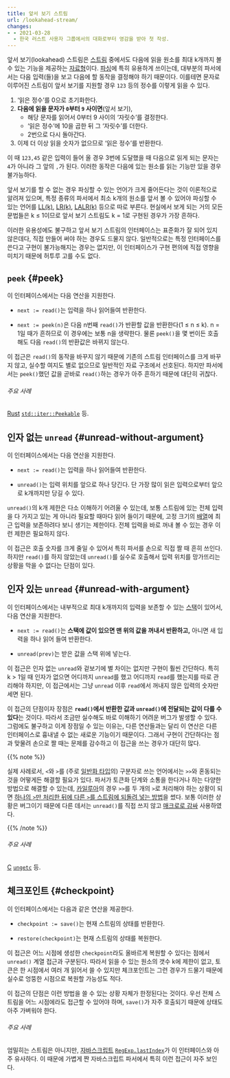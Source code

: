 ```yaml
---
title: 앞서 보기 스트림
url: /lookahead-stream/
changes:
- - 2021-03-28
  - 한국 러스트 사용자 그룹에서의 대화로부터 영감을 받아 첫 작성.
---
```


앞서 보기(lookahead) 스트림은 [스트림](stream) 중에서도 다음에 읽을 원소를 최대 k개까지 볼 수 있는 기능을 제공하는 [자료형](data-type)이다.
[파싱](parsing)에 특히 유용하게 쓰이는데,
대부분의 파서에서는 다음 입력(들)을 보고 다음에 할 동작을 결정해야 하기 때문이다.
이를테면 문자로 이루어진 스트림이 앞서 보기를 지원할 경우 `123` 등의 정수를 이렇게 읽을 수 있다.

1. ‘읽은 정수’를 0으로 초기화한다.
2. **다음에 읽을 문자가 `0`부터 `9` 사이면**(앞서 보기),
   * 해당 문자를 읽어서 0부터 9 사이의 ‘자릿수’를 결정한다.
   * ‘읽은 정수’에 10을 곱한 뒤 그 ‘자릿수’를 더한다.
   * 2번으로 다시 돌아간다.
3. 이제 더 이상 읽을 숫자가 없으므로 ‘읽은 정수’를 반환한다.

이 때 `123,45` 같은 입력이 들어 올 경우 3번에 도달했을 때 다음으로 읽게 되는 문자는 `4`가 아니라 그 앞의 `,`가 된다.
이러한 동작은 다음에 있는 원소를 읽는 기능만 있을 경우 불가능하다.

앞서 보기를 할 수 없는 경우 파싱할 수 있는 언어가 크게 줄어든다는 것이 이론적으로 알려져 있으며,
특정 종류의 파서에서 최소 k개의 원소를 앞서 볼 수 있어야 파싱할 수 있는 언어를 [LL(k)](ll-parser), [LR(k)](lr-parser), [LALR(k)](lalr-parser) 등으로 따로 부른다.
현실에서 보게 되는 거의 모든 문법들은 k ≤ 1이므로 앞서 보기 스트림도 k = 1로 구현된 경우가 가장 흔하다.

이러한 유용성에도 불구하고 앞서 보기 스트림의 인터페이스는 표준화가 잘 되어 있지 않은데다,
직접 만들어 써야 하는 경우도 드물지 않다.
일반적으로는 특정 인터페이스를 쓴다고 구현이 불가능해지는 경우는 없지만,
이 인터페이스가 구현 편의에 직접 영향을 미치기 때문에 허투루 고를 수도 없다.

## `peek` {#peek}

이 인터페이스에서는 다음 연산을 지원한다.

* `next := read()`는 입력을 하나 읽어들여 반환한다.

* `next := peek(n)`은 다음 n번째 `read()`가 반환할 값을 반환한다(1 ≤ n ≤ k).
  n = 1일 때가 흔하므로 이 경우에는 보통 n을 생략한다.
  물론 `peek()`을 몇 번이든 호출해도 다음 `read()`의 반환값은 바뀌지 않는다.

이 접근은 `read()`의 동작을 바꾸지 않기 때문에 기존의 스트림 인터페이스를 크게 바꾸지 않고,
실수할 여지도 별로 없으므로 일반적인 자료 구조에서 선호된다.
하지만 파서에서는 `peek()`했던 값을 곧바로 `read()`하는 경우가 아주 흔하기 때문에 대단히 귀찮다.

###### 주요 사례

[Rust]() [`std::iter::Peekable`](https://doc.rust-lang.org/std/iter/struct.Peekable.html) 등.

## 인자 없는 `unread` {#unread-without-argument}

이 인터페이스에서는 다음 연산을 지원한다.

* `next := read()`는 입력을 하나 읽어들여 반환한다.

* `unread()`는 입력 위치를 앞으로 하나 당긴다.
  단 가장 많이 읽은 입력으로부터 앞으로 k개까지만 당길 수 있다.

`unread()`의 k개 제한은 다소 이해하기 어려울 수 있는데,
보통 스트림에 있는 전체 입력을 다 가지고 있는 게 아니라 필요할 때마다 읽어 들이기 때문에,
고정 크기의 [배열](array)에 최근 입력을 보존하려다 보니 생기는 제한이다.
전체 입력을 바로 꺼내 볼 수 있는 경우 이런 제한은 필요하지 않다.

이 접근은 호출 숫자를 크게 줄일 수 있어서 특히 파서를 손으로 직접 짤 때 흔히 쓰인다.
하지만 `read()`를 하지 않았는데 `unread()`를 실수로 호출해서 입력 위치를 망가뜨리는 상황을 막을 수 없다는 단점이 있다.

## 인자 있는 `unread` {#unread-with-argument}

이 인터페이스에서는 내부적으로 최대 k개까지의 입력을 보존할 수 있는 [스택](stack)이 있어서,
다음 연산을 지원한다.

* `next := read()`는 **스택에 값이 있으면 맨 위의 값을 꺼내서 반환하고,**
  아니면 새 입력을 하나 읽어 들여 반환한다.

* `unread(prev)`는 받은 값을 스택 위에 넣는다.

이 접근은 인자 없는 `unread`와 겉보기에 별 차이는 없지만 구현이 훨씬 간단하다.
특히 k > 1일 때 인자가 없으면 어디까지 `unread`를 했고 어디까지 `read`를 했는지를 따로 관리해야 하지만,
이 접근에서는 그냥 `unread` 이후 `read`에서 꺼내지 않은 입력의 숫자만 세면 된다.

이 접근의 단점이자 장점은 **`read()`에서 반환한 값과 `unread()`에 전달되는 값이 다를 수 있다**는 것이다.
따라서 조금만 실수해도 바로 이해하기 어려운 버그가 발생할 수 있다.
그럼에도 불구하고 이게 장점일 수 있는 이유는,
다른 연산들과는 달리 이 연산은 다른 인터페이스로 흉내낼 수 없는 새로운 기능이기 때문이다.
그래서 구현이 간단하다는 점과 맞물려 손으로 짤 때는 문제를 감수하고 이 접근을 쓰는 경우가 대단히 많다.

{{% note %}}

실제 사례로서, `<`와 `>`를 (주로 [일반화 타입](generic-type)의) 구분자로 쓰는 언어에서는 `>>`와 혼동되는 것을 어떻게든 해결할 필요가 있다.
파서가 토큰화 단계와 소통을 한다거나 하는 다양한 방법으로 해결할 수 있는데,
[카일루아](https://github.com/devcat-studio/kailua/)의 경우 `>>`를 두 개의 `>`로 처리해야 하는 상황이 되면 [하나의 `>`만 처리한 뒤에 다른 `>`를 스트림에 되돌려 넣는 방법](https://github.com/devcat-studio/kailua/blob/323caab/kailua_syntax/src/parser.rs#L2469-L2478)을 썼다.
보통 이러한 상황은 버그이기 때문에 다른 데서는 `unread()`를 직접 쓰지 않고 [매크로로 감싸](https://github.com/devcat-studio/kailua/blob/323caab/kailua_syntax/src/parser.rs#L319-L350) 사용하였다.

{{% /note %}}

###### 주요 사례

[C](c-language) [`ungetc`](https://en.cppreference.com/w/c/io/ungetc) 등.

## 체크포인트 {#checkpoint}

이 인터페이스에서는 다음과 같은 연산을 제공한다.

* `checkpoint := save()`는 현재 스트림의 상태를 반환한다.

* `restore(checkpoint)`는 현재 스트림의 상태를 복원한다.

이 접근은 어느 시점에 생성한 `checkpoint`라도 올바르게 복원할 수 있다는 점에서 `unread()` 계열 접근과 구분된다.
따라서 읽을 수 있는 원소의 갯수 k에 제한이 없고,
토큰은 한 시점에서 여러 개 읽어서 쓸 수 있지만 체크포인트는 그런 경우가 드물기 때문에 실수로 엉뚱한 시점으로 복원할 가능성도 적다.

이 접근의 단점은 이런 방법을 쓸 수 있는 상황 자체가 한정된다는 것이다.
우선 전체 스트림을 어느 시점에라도 접근할 수 있어야 하며,
`save()`가 자주 호출되기 때문에 상태도 아주 가벼워야 한다.

###### 주요 사례

엄밀히는 스트림은 아니지만,
[자바스크립트](javascript) [`RegExp.lastIndex`](https://developer.mozilla.org/en-US/docs/Web/JavaScript/Reference/Global_Objects/RegExp/lastIndex)가 이 인터페이스와 아주 유사하다.
이 때문에 가볍게 짠 자바스크립트 파서에서 특히 이런 접근이 자주 보인다.


